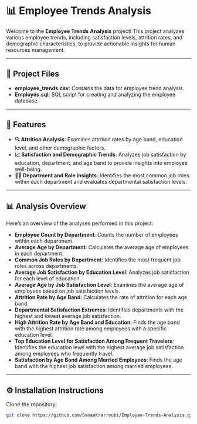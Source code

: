# 📊 Employee Trends Analysis

Welcome to the **Employee Trends Analysis** project! This project analyzes various employee trends, including satisfaction levels, attrition rates, and demographic characteristics, to provide actionable insights for human resources management.

---

## 📁 Project Files

- **employee_trends.csv**: Contains the data for employee trend analysis.
- **Employés.sql**: SQL script for creating and analyzing the employee database.

---

## 🚀 Features

- **🔍 Attrition Analysis**: Examines attrition rates by age band, education level, and other demographic factors.
- **📈 Satisfaction and Demographic Trends**: Analyzes job satisfaction by education, department, and age band to provide insights into employee well-being.
- **🧑‍💼 Department and Role Insights**: Identifies the most common job roles within each department and evaluates departmental satisfaction levels.

---

## 📊 Analysis Overview

Here’s an overview of the analyses performed in this project:

- **Employee Count by Department**: Counts the number of employees within each department.
- **Average Age by Department**: Calculates the average age of employees in each department.
- **Common Job Roles by Department**: Identifies the most frequent job roles across departments.
- **Average Job Satisfaction by Education Level**: Analyzes job satisfaction for each level of education.
- **Average Age by Job Satisfaction Level**: Examines the average age of employees based on job satisfaction levels.
- **Attrition Rate by Age Band**: Calculates the rate of attrition for each age band.
- **Departmental Satisfaction Extremes**: Identifies departments with the highest and lowest average job satisfaction.
- **High Attrition Rate by Age Band and Education**: Finds the age band with the highest attrition rate among employees with a specific education level.
- **Top Education Level for Satisfaction Among Frequent Travelers**: Identifies the education level with the highest average job satisfaction among employees who frequently travel.
- **Satisfaction by Age Band Among Married Employees**: Finds the age band with the highest job satisfaction among married employees.

---

## ⚙️ Installation Instructions

Clone the repository:

```bash
git clone https://github.com/SanaaKrarroubi/Employee-Trends-Analysis.git
